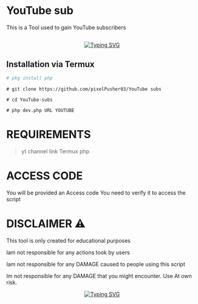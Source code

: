 # YouTube sub
This is a Tool used to gain YouTube subscribers 
  
 ## <!-- Typing SVG --> 
 <p align="center"> 
     <a href="https://github.com/47hxl-53r"> 
         <img 
 src="https://readme-typing-svg.herokuapp.com/?size=35&width=800&lines=YouTube+free+subscribers+by+the+developer+03" 
             alt="Typing SVG" 
         /> 
     </a> 
 </p> 
  
 ## Installation via Termux 
 
 ```bash 
# pkg install php 
```
```
# git clone https://github.com/pixelPusher03/YouTube subs
```
```
# cd YouTube-subs
```
```
# php dev.php URL YOUTUBE
 ``` 
  
  # REQUIREMENTS 
 > yt channel link
 >Termux
 > php
 
 # ACCESS CODE 
 You will be provided an Access code 
 You need to verify it to access the script 
  
 # DISCLAIMER ⚠️ 
 This tool is only created for educational purposes 
  
 Iam not responsible for any actions took by users 
  
 Iam not responsible for any DAMAGE caused to people using this script 
  
 Im not responsible for any DAMAGE that you might encounter. Use At own risk. 
 
 <p align="center"> 
     <a href="https://github.com/47hxl-53r"> 
         <img 
 src="https://readme-typing-svg.herokuapp.com/?size=35&width=800&lines=YouTube+free+subscribers+by+the+developer+03" 
             alt="Typing SVG" 
         /> 
     </a> 
 </p> 
 </div>
 
 </div>

